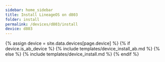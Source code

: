 ```yaml
---
sidebar: home_sidebar
title: Install LineageOS on d803
folder: install
permalink: /devices/d803/install
device: d803
---
```

{% assign device = site.data.devices[page.device] %}
{% if device.is_ab_device %}
{% include templates/device_install_ab.md %}
{% else %}
{% include templates/device_install.md %}
{% endif %}
